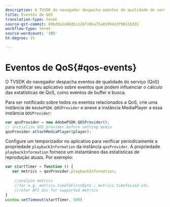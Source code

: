 ```yaml
---
description: O TVSDK do navegador despacha eventos de qualidade do serviço (QoS) para notificar seu aplicativo sobre eventos que podem influenciar o cálculo das estatísticas de QoS, como eventos de buffer e busca.
title: Eventos de QoS
translation-type: tm+mt
source-git-commit: 89bdda1d4bd5c126f19ba75a819942df901183d1
workflow-type: tm+mt
source-wordcount: '105'
ht-degree: 1%

---
```



# Eventos de QoS{#qos-events}

O TVSDK do navegador despacha eventos de qualidade do serviço (QoS) para notificar seu aplicativo sobre eventos que podem influenciar o cálculo das estatísticas de QoS, como eventos de buffer e busca.

Para ser notificado sobre todos os eventos relacionados a QoS, crie uma instância de `AdobePSDK.QOSProvider` e anexe a instância MediaPlayer a essa instância `QOSProvider`:

```js
var qosProvider = new AdobePSDK.QOSProvider(); 
// initialize QOS provider before setting media  
qosProvider.attachMediaPlayer(player);
```

Configure um temporizador no aplicativo para verificar periodicamente a propriedade `playbackInformation` da instância `qosProvider`. A propriedade `playbackInformation` fornece um instantâneo das estatísticas de reprodução atuais. Por exemplo:

```js
var startTimer = function () { 
   var metrics = qosProvider.playbackInformation; 
 
    //analyze metrics 
    //for e.g. metrics.timeToFirstByte ; metrics.timeToLoad etc.  
    //refer API doc for supported metrics  
} 
window.setTimeout(startTimer, 500) 
```

